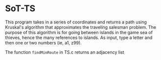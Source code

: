 # SoT-TS
This program takes in a series of coordinates and returns a path using Kruskal's algorithm that approximates the traveling salesman problem.
The purpose of this algorithm is for going between islands in the game sea of thieves, hence the many references to islands.
As input, type a letter and then one or two numbers (ie, a1, z99).


The function `findMinRoute` in TS.c returns an adjacency list
